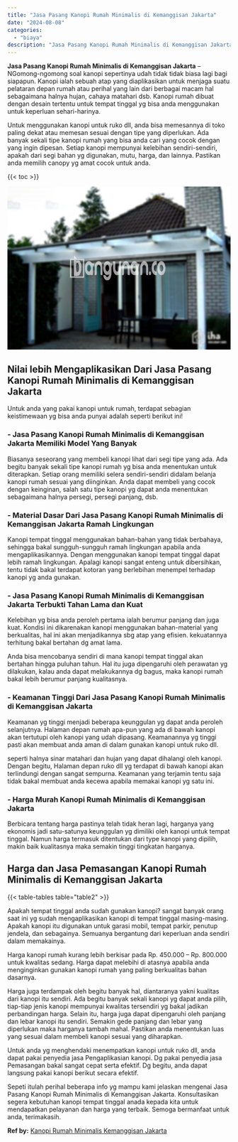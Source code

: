 ```yaml
---
title: "Jasa Pasang Kanopi Rumah Minimalis di Kemanggisan Jakarta"
date: "2024-08-08"
categories: 
  - "biaya"
description: "Jasa Pasang Kanopi Rumah Minimalis di Kemanggisan Jakarta. Sepeti itulah perihal beberapa info yg mampu kami jelaskan mengenai Jasa Pasang Kanopi Rumah Minim..."
---
```


**Jasa Pasang Kanopi Rumah Minimalis di Kemanggisan Jakarta** – NGomong-ngomong soal kanopi sepertinya udah tidak tidak biasa lagi bagi siapapun. Kanopi ialah sebuah atap yang diaplikasikan untuk menjaga suatu pelataran depan rumah atau perihal yang lain dari berbagai macam hal sebagaimana halnya hujan, cahaya matahari dsb. Kanopi rumah dibuat dengan desain tertentu untuk tempat tinggal yg bisa anda menggunakan untuk keperluan sehari-harinya.

Untuk menggunakan kanopi untuk ruko dll, anda bisa memesannya di toko paling dekat atau memesan sesuai dengan tipe yang diperlukan. Ada banyak sekali tipe kanopi rumah yang bisa anda cari yang cocok dengan yang ingin dipesan. Setiap kanopi mempunyai kelebihan sendiri-sendiri, apakah dari segi bahan yg digunakan, mutu, harga, dan lainnya. Pastikan anda memilih canopy yg amat cocok untuk anda.

{{< toc >}}

![Jasa Pasang Kanopi Rumah Minimalis di Kemanggisan Jakarta](/images/harga-kanopi-minimalis-36.png)

## Nilai lebih Mengaplikasikan Dari Jasa Pasang Kanopi Rumah Minimalis di Kemanggisan Jakarta

Untuk anda yang pakai kanopi untuk rumah, terdapat sebagian keistimewaan yg bisa anda punyai adalah seperti berikut ini!

### \- Jasa Pasang Kanopi Rumah Minimalis di Kemanggisan Jakarta Memiliki Model Yang Banyak

Biasanya seseorang yang membeli kanopi lihat dari segi tipe yang ada. Ada begitu banyak sekali tipe kanopi rumah yg bisa anda menentukan untuk diterapkan. Setiap orang memiliki selera sendiri-sendiri didalam belanja kanopi rumah sesuai yang diinginkan. Anda dapat membeli yang cocok dengan keinginan, salah satu tipe kanopi yg dapat anda menentukan sebagaimana halnya persegi, persegi panjang, dsb.

### \- Material Dasar Dari Jasa Pasang Kanopi Rumah Minimalis di Kemanggisan Jakarta Ramah Lingkungan

Kanopi tempat tinggal menggunakan bahan-bahan yang tidak berbahaya, sehingga bakal sungguh-sungguh ramah lingkungan apabila anda mengaplikasikannya. Dengan menggunakan kanopi tempat tinggal dapat lebih ramah lingkungan. Apalagi kanopi sangat enteng untuk dibersihkan, tentu tidak bakal terdapat kotoran yang berlebihan menempel terhadap kanopi yg anda gunakan.

### \- Jasa Pasang Kanopi Rumah Minimalis di Kemanggisan Jakarta Terbukti Tahan Lama dan Kuat

Kelebihan yg bisa anda peroleh pertama ialah berumur panjang dan juga kuat. Kondisi ini dikarenakan kanopi menggunakan bahan-material yang berkualitas, hal ini akan menjadikannya sbg atap yang efisien. kekuatannya terhitung bakal bertahan dg amat lama.

Anda bisa mencobanya sendiri di mana kanopi tempat tinggal akan bertahan hingga puluhan tahun. Hal itu juga dipengaruhi oleh perawatan yg dilakukan, kalau anda dapat melakukannya dg bagus, maka kanopi rumah bakal lebih berumur panjang kualitasnya.

### \- Keamanan Tinggi Dari Jasa Pasang Kanopi Rumah Minimalis di Kemanggisan Jakarta

Keamanan yg tinggi menjadi beberapa keunggulan yg dapat anda peroleh selanjutnya. Halaman depan rumah apa-pun yang ada di bawah kanopi akan tertutupi oleh kanopi yang udah dipasang. Keamanannya yg tinggi pasti akan membuat anda aman di dalam gunakan kanopi untuk ruko dll.

seperti halnya sinar matahari dan hujan yang dapat dihalangi oleh kanopi. Dengan begitu, Halaman depan ruko dll yg terdapat di bawah kanopi akan terlindungi dengan sangat sempurna. Keamanan yang terjamin tentu saja tidak bakal membuat anda kecewa apabila memakai kanopi yg satu ini.

### \- Harga Murah Kanopi Rumah Minimalis di Kemanggisan Jakarta

Berbicara tentang harga pastinya telah tidak heran lagi, harganya yang ekonomis jadi satu-satunya keunggulan yg dimiliki oleh kanopi untuk tempat tinggal. Namun harga termasuk ditentukan dari type kanopi yang dipilih, makin baik kualitasnya maka semakin tinggi tingkatan harganya.

## Harga dan Jasa Pemasangan Kanopi Rumah Minimalis di Kemanggisan Jakarta

{{< table-tables table="table2" >}}

Apakah tempat tinggal anda sudah gunakan kanopi? sangat banyak orang saat ini yg sudah mengaplikasikan kanopi di tempat tinggal masing-masing. Apakah kanopi itu digunakan untuk garasi mobil, tempat parkir, penutup jendela, dan sebagainya. Semuanya bergantung dari keperluan anda sendiri dalam memakainya.

Harga kanopi rumah kurang lebih berkisar pada Rp. 450.000 – Rp. 800.000 untuk kwalitas sedang. Harga dapat melebihi di atasnya apabila anda menginginkan gunakan kanopi rumah yang paling berkualitas bahan dasarnya.

Harga juga terdampak oleh begitu banyak hal, diantaranya yakni kualitas dari kanopi itu sendiri. Ada begitu banyak sekali kanopi yg dapat anda pilih, tiap-tiap jenis kanopi mempunyai kwalitas tersendiri yg bakal jadikan perbandingan harga. Selain itu, harga juga dapat dipengaruhi oleh panjang dan lebar kanopi itu sendiri. Semakin gede panjang dan lebar yang diperlukan maka harganya tambah mahal. Pastikan anda menentukan luas yang sesuai dalam membeli kanopi sesuai yang diharapkan.

Untuk anda yg menghendaki menempatkan kanopi untuk ruko dll, anda dapat pakai penyedia jasa Pengaplikasian kanopi. Dg pakai penyedia jasa Pemasangan bakal sangat cepat serta efektif. Dg begitu, anda dapat langsung pakai kanopi berikut secara efektif.

Sepeti itulah perihal beberapa info yg mampu kami jelaskan mengenai Jasa Pasang Kanopi Rumah Minimalis di Kemanggisan Jakarta. Konsultasikan segera kebutuhan kanopi tempat tinggal anada kepada kita untuk mendapatkan pelayanan dan harga yang terbaik. Semoga bermanfaat untuk anda, terimakasih.

**Ref by:**  [Kanopi Rumah Minimalis Kemanggisan Jakarta](https://id.wikipedia.org/wiki/Kanopi)
